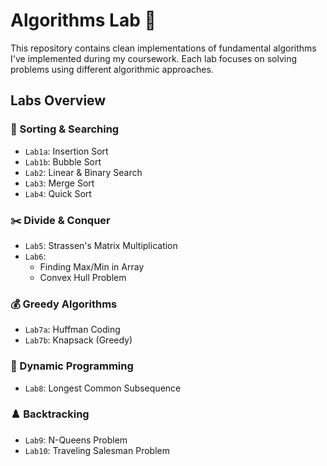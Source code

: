 # Algorithms Lab 🧪

This repository contains clean implementations of fundamental algorithms I've implemented during my coursework. Each lab focuses on solving problems using different algorithmic approaches.

## Labs Overview

### 🔢 Sorting & Searching
- `Lab1a`: Insertion Sort
- `Lab1b`: Bubble Sort  
- `Lab2`: Linear & Binary Search
- `Lab3`: Merge Sort
- `Lab4`: Quick Sort

### ✂️ Divide & Conquer
- `Lab5`: Strassen's Matrix Multiplication
- `Lab6`: 
  - Finding Max/Min in Array
  - Convex Hull Problem

### 💰 Greedy Algorithms
- `Lab7a`: Huffman Coding
- `Lab7b`: Knapsack (Greedy)

### 🧠 Dynamic Programming
- `Lab8`: Longest Common Subsequence

### ♟️ Backtracking  
- `Lab9`: N-Queens Problem
- `Lab10`: Traveling Salesman Problem

